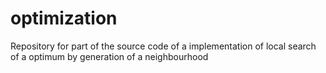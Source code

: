 # optimization
Repository for part of the source code of a implementation of local search of a optimum by generation of a neighbourhood
